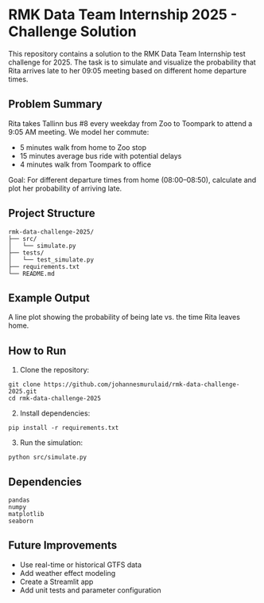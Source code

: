 # RMK Data Team Internship 2025 - Challenge Solution

This repository contains a solution to the RMK Data Team Internship test challenge for 2025.
The task is to simulate and visualize the probability that Rita arrives late to her 09:05 meeting based on different home departure times.

## Problem Summary
Rita takes Tallinn bus #8 every weekday from Zoo to Toompark to attend a 9:05 AM meeting. We model her commute:
- 5 minutes walk from home to Zoo stop
- 15 minutes average bus ride with potential delays
- 4 minutes walk from Toompark to office

Goal: For different departure times from home (08:00–08:50), calculate and plot her probability of arriving late.

## Project Structure
```
rmk-data-challenge-2025/
├── src/
│   └── simulate.py
├── tests/
│   └── test_simulate.py
├── requirements.txt
└── README.md
```

## Example Output
A line plot showing the probability of being late vs. the time Rita leaves home.

## How to Run

1. Clone the repository:
```
git clone https://github.com/johannesmurulaid/rmk-data-challenge-2025.git
cd rmk-data-challenge-2025
```

2. Install dependencies:
```
pip install -r requirements.txt
```

3. Run the simulation:
```
python src/simulate.py
```

## Dependencies
```
pandas
numpy
matplotlib
seaborn
```

## Future Improvements
- Use real-time or historical GTFS data
- Add weather effect modeling
- Create a Streamlit app
- Add unit tests and parameter configuration
